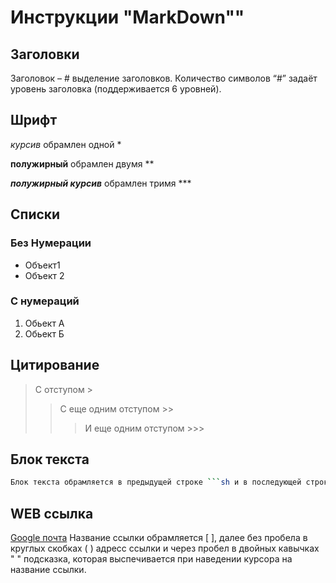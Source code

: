 # Инструкции "MarkDown""
## Заголовки
Заголовок – # выделение заголовков. Количество символов “#” задаёт уровень заголовка  (поддерживается 6 уровней).
## Шрифт
*курсив* 
обрамлен одной *

**полужирный**
обрамлен двумя **


***полужирный курсив***
обрамлен тримя ***

## Списки
### Без Нумерации
* Объект1
* Объект 2
### С нумераций
1. Обьект А
2. Обьект Б

## Цитирование
> С отступом >
>> С еще одним отступом >>
>>> И еще одним отступом >>>

## Блок текста
```sh
Блок текста обрамляется в предыдущей строке ```sh и в последующей строке ```
```
## WEB ссылка
[Google почта](http://gmail.com "Зайти в почту")
Название ссылки обрамляется [ ], далее без пробела в круглых скобках ( ) адресс ссылки и через пробел в двойных кавычках " " подсказка, которая выспечивается при наведении курсора на название ссылки.








